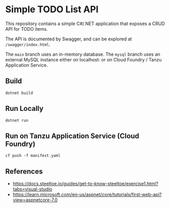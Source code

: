 #   Simple TODO List API

This repository contains a simple C#/.NET application that exposes a CRUD API for TODO items.

The API is documented by Swagger, and can be explored at `/swagger/index.html`.

The `main` branch uses an in-memory database.
The `mysql` branch uses an external MySQL instance either on localhost:<defaultport> or on Cloud Foundry / Tanzu Application Service.

##  Build

    dotnet build

##  Run Locally

    dotnet run

##  Run on Tanzu Application Service (Cloud Foundry)

    cf push -f manifest.yaml

##  References
-   https://docs.steeltoe.io/guides/get-to-know-steeltoe/exercise1.html?tabs=visual-studio
-   https://learn.microsoft.com/en-us/aspnet/core/tutorials/first-web-api?view=aspnetcore-7.0